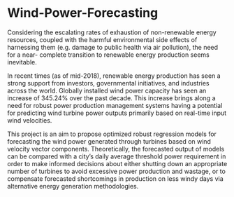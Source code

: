 # Wind-Power-Forecasting

Considering the escalating rates of exhaustion of non-renewable energy resources, coupled with the harmful environmental side effects of harnessing them (e.g. damage to public health via air pollution), the need for a near- complete transition to renewable energy production seems inevitable. 

In recent times (as of mid-2018), renewable energy production has seen a strong support from investors, governmental initiatives, and industries across the world. Globally installed wind power capacity has seen an increase of 345.24% over the past decade. This increase brings along a need for robust power production management systems having a potential for predicting wind turbine power outputs primarily based on real-time input wind velocities. 

This project is an aim to propose optimized robust regression models for forecasting the wind power generated through turbines based on wind velocity vector components. Theoretically, the forecasted output of models can be compared with a city’s daily average threshold power requirement in order to make informed decisions about either shutting down an appropriate number of turbines to avoid excessive power production and wastage, or to compensate forecasted shortcomings in production on less windy days via alternative energy generation methodologies.
